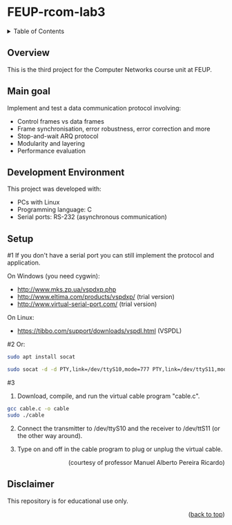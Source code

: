 <a name="readme-top"></a>
# FEUP-rcom-lab3

<!-- TABLE OF CONTENTS -->
<details>
  <summary>Table of Contents</summary>
  <ol>
    <li><a href="#overview">Overview</a></li>
    <li><a href="#main-goal">Main goal</a></li>
    <li><a href="#development-environment">Development Environment</a></li>
    <li><a href="#setup">Setup</a></li>
    <li><a href="#disclaimer">Disclaimer</a></li>
  </ol>
</details>

## Overview
This is the third project for the Computer Networks course unit at FEUP.

## Main goal
Implement and test a data communication protocol involving:
* Control frames vs data frames
* Frame synchronisation, error robustness, error correction and more
* Stop-and-wait ARQ protocol
* Modularity and layering
* Performance evaluation
	
## Development Environment
This project was developed with:
* PCs with Linux 
* Programming language: C 
* Serial ports: RS-232 (asynchronous communication)
	
## Setup
#1
If you don't have a serial port you can still implement the protocol and application.

On Windows (you need cygwin):
* http://www.mks.zp.ua/vspdxp.php
* http://www.eltima.com/products/vspdxp/ (trial version)
* http://www.virtual-serial-port.com/ (trial version)

On Linux:
* https://tibbo.com/support/downloads/vspdl.html (VSPDL)

#2
Or:
```sh
sudo apt install socat
```
```sh
sudo socat -d -d PTY,link=/dev/ttyS10,mode=777 PTY,link=/dev/ttyS11,mode=777
```
#3

1. Download, compile, and run the virtual cable program "cable.c".
```sh
gcc cable.c -o cable
sudo ./cable
```
2. Connect the transmitter to /dev/ttyS10 and the receiver to /dev/ttS11 (or the other way around).

3. Type on and off in the cable program to plug or unplug the virtual cable.
<p align="right">(courtesy of professor Manuel Alberto Pereira Ricardo)

## Disclaimer
This repository is for educational use only. 

<p align="right">(<a href="#readme-top">back to top</a>)</p>
